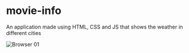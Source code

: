 # movie-info
An application made using HTML, CSS and JS that shows the weather in different cities

![Browser 01](https://github.com/neutreNn/movie-info/assets/136928661/a10c7ace-636d-4ae1-abe0-ebb9183283f2)
